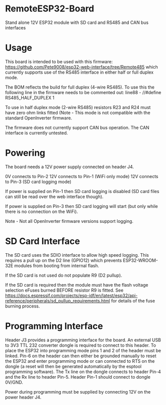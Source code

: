 # RemoteESP32-Board
Stand alone 12V ESP32 module with SD card and RS485 and CAN bus interfaces

# Usage
This board is intended to be used with this firmware: https://github.com/Pete9008/esp32-web-interface/tree/Remote485 which currently supports use of the RS485 interface in either half or full duplex mode.

The BOM reflects the build for full duplex (4-wire RS485).  To use this the following line in the firmware needs to be commented out:
line88 - //#define RS485_HALF_DUPLEX 1

To use in half duplex mode (2-wire RS485) resistors R23 and R24 must have zero ohm links fitted (Note - This mode is not compatible with the standard OpenInverter firmware.

The firmware does not currently support CAN bus operation.  The CAN interface is currently untested.

# Powering
The board needs a 12V power supply connected on header J4.

0V connects to Pin-2
12V connects to Pin-1 (WiFi only mode)
12V connects to Pin-3 (SD card logging mode)

If power is supplied on Pin-1 then SD card logging is disabled (SD card files can still be read over the web interface though).

If power is supplied on Pin-3 then SD card logging will start (but only while there is no connection on the WiFi).

Note - Not all OpenInverter firmware versions support logging.

# SD Card Interface
The SD card uses the SDIO interface to allow high speed logging.  This requires a pull up on the D2 line (GPIO12) which prevents ESP32-WROOM-32E modules from booting from internal flash.

If the SD card is not used do not populate R9 (D2 pullup).

If the SD card is required then the module must have the flash voltage selection eFuses burned BEFORE resistor R9 is fitted.  See https://docs.espressif.com/projects/esp-idf/en/latest/esp32/api-reference/peripherals/sd_pullup_requirements.html for details of the fuse burning process.

# Programming Interface
Header J3 provides a programming interface for the board.  An external USB to 3V3 TTL 232 converter dongle is required to connect to this header.  To place the ESP32 into programming mode pins 1 and 2 of the header must be linked.  Pin-6 on the header can then either be grounded manually to reset the ESP32 and enter programming mode or can connected to RTS on the dongle (a reset will then be generated automatically by the esptool programming software).  The Tx line on the dongle connects to header Pin-4 and the Rx line to header Pin-5.  Header Pin-1 should connect to dongle 0V/GND.

Power during programming must be supplied by connecting 12V on the power header J4.






